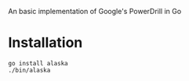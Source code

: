 An basic implementation of Google's PowerDrill in Go

Installation
============

    go install alaska
    ./bin/alaska

